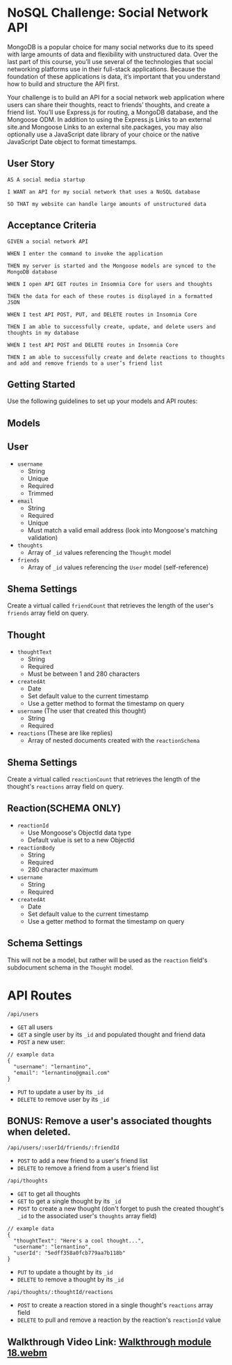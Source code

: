 # NoSQL Challenge: Social Network API
MongoDB is a popular choice for many social networks due to its speed with large amounts of data and flexibility with unstructured data. Over the last part of this course, you’ll use several of the technologies that social networking platforms use in their full-stack applications. Because the foundation of these applications is data, it’s important that you understand how to build and structure the API first.

Your challenge is to build an API for a social network web application where users can share their thoughts, react to friends’ thoughts, and create a friend list. You’ll use Express.js for routing, a MongoDB database, and the Mongoose ODM. In addition to using the Express.js Links to an external site.and Mongoose Links to an external site.packages, you may also optionally use a JavaScript date library of your choice or the native JavaScript Date object to format timestamps.

## User Story
```
AS A social media startup

I WANT an API for my social network that uses a NoSQL database

SO THAT my website can handle large amounts of unstructured data
```

## Acceptance Criteria
```
GIVEN a social network API

WHEN I enter the command to invoke the application

THEN my server is started and the Mongoose models are synced to the MongoDB database

WHEN I open API GET routes in Insomnia Core for users and thoughts

THEN the data for each of these routes is displayed in a formatted JSON

WHEN I test API POST, PUT, and DELETE routes in Insomnia Core

THEN I am able to successfully create, update, and delete users and thoughts in my database

WHEN I test API POST and DELETE routes in Insomnia Core

THEN I am able to successfully create and delete reactions to thoughts and add and remove friends to a user’s friend list
```

## Getting Started
Use the following guidelines to set up your models and API routes:

## Models
## User

- `username`
    - String
    - Unique
    - Required
    - Trimmed
- `email`
    - String
    - Required
    - Unique
    - Must match a valid email address (look into Mongoose's matching validation)
- `thoughts`
    - Array of `_id` values referencing the `Thought` model
- `friends`
    - Array of `_id` values referencing the `User` model (self-reference)
## Shema Settings
Create a virtual called `friendCount` that retrieves the length of the user's `friends` array field on query.

## Thought
- `thoughtText`
    - String
    - Required
    - Must be between 1 and 280 characters
- `createdAt`
    - Date
    - Set default value to the current timestamp
    - Use a getter method to format the timestamp on query
- `username` (The user that created this thought)
    - String
    - Required
- `reactions` (These are like replies)
    - Array of nested documents created with the `reactionSchema`

## Shema Settings
Create a virtual called `reactionCount` that retrieves the length of the thought's `reactions` array field on query.

## Reaction(SCHEMA ONLY)
- `reactionId`
    - Use Mongoose's ObjectId data type
    - Default value is set to a new ObjectId
- `reactionBody`
    - String
    - Required
    - 280 character maximum
- `username`
    - String
    - Required
- `createdAt`
    - Date
    - Set default value to the current timestamp
    - Use a getter method to format the timestamp on query

## Schema Settings
This will not be a model, but rather will be used as the `reaction` field's subdocument schema in the `Thought` model.

# API Routes
`/api/users`
- `GET` all users
- `GET` a single user by its `_id` and populated thought and friend data
- `POST` a new user:
```
// example data
{
  "username": "lernantino",
  "email": "lernantino@gmail.com"
}
```
- `PUT` to update a user by its `_id`
- `DELETE` to remove user by its `_id`

## BONUS: Remove a user's associated thoughts when deleted.

`/api/users/:userId/friends/:friendId`
- `POST` to add a new friend to a user's friend list
- `DELETE` to remove a friend from a user's friend list

`/api/thoughts`
- `GET` to get all thoughts
- `GET` to get a single thought by its `_id`
- `POST` to create a new thought (don't forget to push the created thought's `_id` to the associated user's `thoughts` array field)

```
// example data
{
  "thoughtText": "Here's a cool thought...",
  "username": "lernantino",
  "userId": "5edff358a0fcb779aa7b118b"
}
```
- `PUT` to update a thought by its `_id`
- `DELETE` to remove a thought by its `_id`

`/api/thoughts/:thoughtId/reactions`
- `POST` to create a reaction stored in a single thought's `reactions` array field
- `DELETE` to pull and remove a reaction by the reaction's `reactionId` value


## Walkthrough Video Link: [Walkthrough module 18.webm](https://user-images.githubusercontent.com/107437104/207450802-9aa758b8-a367-46d5-aea8-60bdfaf410de.webm)
